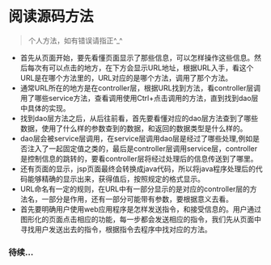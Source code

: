 # **阅读源码方法**
> 个人方法，如有错误请指正^_^

- 首先从页面开始，要先看懂页面显示了那些信息，可以怎样操作这些信息。然后每次有可以点击的地方，在下方会显示URL地址，根据URL入手，看这个URL是在哪个方法里的，URL对应的是哪个方法，调用了那个方法。
- 通常URL所在的地方是在controller层，根据URL找到方法，看controller层调用了哪些service方法，查看调用使用Ctrl+点击调用的方法，直到找到dao层中具体的实现。
- 找到dao层方法之后，从后往前看，首先要看懂对应的dao层方法查到了哪些数据，使用了什么样的参数查到的数据，和返回的数据类型是什么样的。
- dao层会被service层调用，在service层调用dao层是经过了哪些处理,例如是否注入了一起固定值之类的，最后是controller层调用service层，controller是控制信息的跳转的，要看controller层将经过处理后的信息传送到了哪里。
- 还有页面的显示，jsp页面最终会转换成java代码，所以将java程序处理后的代码能够精确的显示出来，获得值后，按照规定的格式显示。
- URL命名有一定的规则，在URL中有一部分显示的是对应的controller层的方法名，一部分是作用，还有一部分可能带有参数，要根据意义去看。
- 首先要明确用户使用web应用程序是怎样发送指令，和接受信息的。用户通过图形化的页面点击相应的功能，每一步都会发送相应的指令，我们先从页面中寻找用户发送出去的指令，根据指令去程序中找对应的方法。

### **待续...**